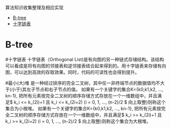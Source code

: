 算法知识收集整理及相应实现

* [B-tree](#B-tree)
* [十字链表](#十字链表)

# B-tree

#十字链表
十字链表（Orthogonal List)是有向图的另一种链式存储结构。该结构可以看成是将有向图的邻接表和逆邻接表结合起来得到的。用十字链表来存储有向图，可以达到高效的存取效果。同时，代码的可读性也会得到提升。

#最小(大)堆
是一种经过排序的完全二叉树，其中任一非终端节点的数据值均不大于(小于)其左子节点和右子节点的值。
如果有一个关键字的集合K={k0,k1,k2, ..., kn-1}, 把所有元素按完全二叉树的顺序存储方式存放在一个一维数组中，并且满足$ k_i <= k_(2i)+1 且 k_i <= k_(2i+2) (i = 0, 1, ..., (n-2)/2 $ 向上取整)则称这个集合为小根堆。
如果有一个关键字的集合K={k0,k1,k2, ..., kn-1}, 把所有元素按完全二叉树的顺序存储方式存放在一个一维数组中，并且满足$ k_i >= k_(2i)+1 且 k_i >= k_(2i+2) (i = 0, 1, ..., (n-2)/2 $ 向上取整)则称这个集合为大根堆。

